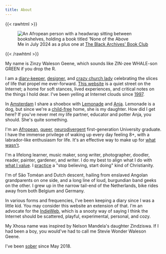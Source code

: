 ```yaml
---
title: About
---
```

{{< rawhtml >}}
<figure>
<img src="/img/zinzy-at-tbab.jpg" alt="An Afropean person with a headwrap sitting between bookshelves, holding a book titled 'None of the Above">
<figcaption>Me in July 2024 as a plus one at <a href="https://www.theblackarchives.nl/tbabookclub.html?lang=en" target="_blank">The Black Archives' Book Club</a></figcaption>
</figure>
{{< /rawhtml >}}

My name is Zinzy Waleson Geene, which sounds like ZIN-zee WHALE-son GREEN if you drop the R.

I am a [diary-keeper](archive), [designer](/work), and [crazy church lady](/praxis) celebrating the slices of life that propel me ever-forward. [This website](/colophon) is a quiet street on the Internet; a home for soft stances, lived experiences, and critical notes on the things I hold dear. I've been yelling at Internet clouds since [1997](/museum).

In [Amsterdam](/tags/amsterdam/) I share a shoebox with [Lemonade](/tags/lemonade/) and [Anja](https://anjawaleson.notion.site/Anja-Waleson-0182c8df804b4b12ab6e70b5b5795a55). Lemonade is a dog, but since we're a [child-free](/im-child-free/) home, she is my daughter. How did I get here? If you've never met my life partner, educator and potter Anja, you should. She's quite something.

I'm an [Afropean](/tags/being-black), [queer](/tags/queerdom), [neurodivergent](/im-neurodivergent/) first-generation University graduate. I have the immense privilege of waking up every day feeling 8+, with a labrador-like enthusiasm for life. It's an effective way to make up for [what wasn't](/2020/05/13/clobber/).

I'm a lifelong learner, music maker, song writer, photographer, doodler, reader, painter, gardener, and writer. I do my best to align what I do with [what I value](/values/). I [practice](/praxis) a "stop believing, start doing" kind of Christianity.

I'm of São Toméan and Dutch descent, hailing from enslaved Angolan grandparents on one side, and a long line of loud, burgundian band geeks on the other. I grew up in the narrow tail-end of the Netherlands, bike rides away from both Belgium and Germany.

In various forms and frequencies, I've been keeping a diary since I was a little kid. You may consider this website an extension of that. I'm an advocate for the [IndieWeb](/tags/indieweb/), which is a snooty way of saying I think the Internet should be scattered, playful, experimental, personal, and cozy.

My Xhosa name was inspired by Nelson Mandela's daughter Zindziswa. If I had been a boy, you would've had to call me Stevie Wonder Waleson Geene.

I've been [sober](/2021/05/02/3-years-sober/) since May 2018.
